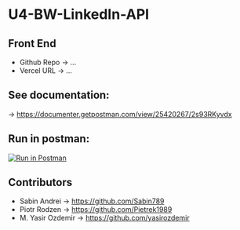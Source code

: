 # U4-BW-LinkedIn-API

## Front End

- Github Repo -> ...
- Vercel URL -> ...

## See documentation:

-> https://documenter.getpostman.com/view/25420267/2s93RKyvdx

## Run in postman:

[![Run in Postman](https://run.pstmn.io/button.svg)](https://app.getpostman.com/run-collection/25420267-1d1324c2-0a36-4a9a-ab85-10f31bf2f405?action=collection%2Ffork&collection-url=entityId%3D25420267-1d1324c2-0a36-4a9a-ab85-10f31bf2f405%26entityType%3Dcollection%26workspaceId%3D190f09f5-0111-4d2a-92ae-7762917d4c51)

## Contributors

- Sabin Andrei -> https://github.com/Sabin789
- Piotr Rodzen -> https://github.com/Pietrek1989
- M. Yasir Ozdemir -> https://github.com/yasirozdemir

